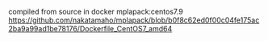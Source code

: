 compiled from source in docker mplapack:centos7.9
https://github.com/nakatamaho/mplapack/blob/b0f8c62ed0f00c04fe175ac2ba9a99ad1be78176/Dockerfile_CentOS7_amd64

